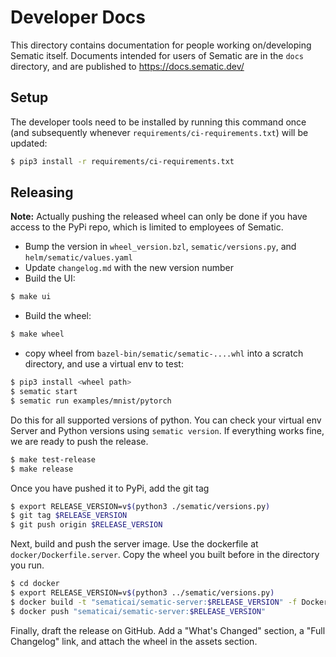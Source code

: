 # Developer Docs
This directory contains documentation for people working on/developing Sematic
itself. Documents intended for users of Sematic are in the `docs` directory,
and are published to https://docs.sematic.dev/

## Setup

The developer tools need to be installed by running this command once (and subsequently whenever
`requirements/ci-requirements.txt`) will be updated:
```bash
$ pip3 install -r requirements/ci-requirements.txt
```

## Releasing
**Note:** Actually pushing the released wheel can only be done if you have
access to the PyPi repo, which is limited to employees of Sematic.

- Bump the version in `wheel_version.bzl`, `sematic/versions.py`,
  and `helm/sematic/values.yaml`
- Update `changelog.md` with the new version number
- Build the UI:
```bash
$ make ui
```
- Build the wheel:
```bash
$ make wheel
```
- copy wheel from `bazel-bin/sematic/sematic-....whl` into a scratch directory,
and use a virtual env to test:

```bash
$ pip3 install <wheel path>
$ sematic start
$ sematic run examples/mnist/pytorch
```

Do this for all supported versions of python. You can check your virtual env Server and
Python versions using `sematic version`.
If everything works fine, we are ready to push the release.

```bash
$ make test-release
$ make release
```

Once you have pushed it to PyPi, add the git tag

```bash
$ export RELEASE_VERSION=v$(python3 ./sematic/versions.py)
$ git tag $RELEASE_VERSION
$ git push origin $RELEASE_VERSION
```

Next, build and push the server image. Use the dockerfile at
`docker/Dockerfile.server`. Copy the wheel you built before in the directory
you run.
```bash
$ cd docker
$ export RELEASE_VERSION=v$(python3 ../sematic/versions.py)
$ docker build -t "sematicai/sematic-server:$RELEASE_VERSION" -f Dockerfile.server .
$ docker push "sematicai/sematic-server:$RELEASE_VERSION"
```

Finally, draft the release on GitHub. Add a "What's Changed" section, a "Full Changelog" link,
and attach the wheel in the assets section.
